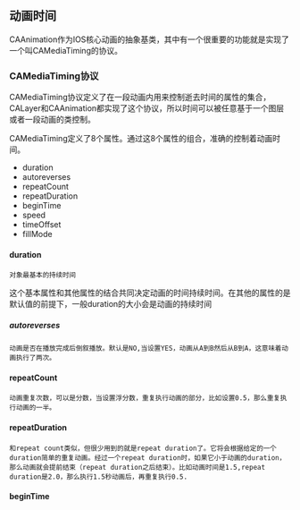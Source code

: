 ## 动画时间
CAAnimation作为IOS核心动画的抽象基类，其中有一个很重要的功能就是实现了一个叫CAMediaTiming的协议。

### CAMediaTiming协议
CAMediaTiming协议定义了在一段动画内用来控制逝去时间的属性的集合，CALayer和CAAnimation都实现了这个协议，所以时间可以被任意基于一个图层或者一段动画的类控制。

CAMediaTiming定义了8个属性。通过这8个属性的组合，准确的控制着动画时间。

* duration
* autoreverses
* repeatCount
* repeatDuration
* beginTime 
* speed
* timeOffset
* fillMode


####  duration

	对象最基本的持续时间
	
这个基本属性和其他属性的结合共同决定动画的时间持续时间。在其他的属性的是默认值的前提下，一般duration的大小会是动画的持续时间

##### autoreverses
	动画是否在播放完成后倒叙播放。默认是NO,当设置YES，动画从A到B然后从B到A，这意味着动画执行了两次。
#### repeatCount
	动画重复次数，可以是分数，当设置浮分数，重复执行动画的部分，比如设置0.5，那么重复执行动画的一半。
	
#### repeatDuration
	和repeat count类似，但很少用到的就是repeat duration了。它将会根据给定的一个duration简单的重复动画。经过一个repeat duration时，如果它小于动画的duration，那么动画就会提前结束（repeat duration之后结束）。比如动画时间是1.5,repeat duration是2.0，那么执行1.5秒动画后，再重复执行0.5.
	
#### beginTime
	

	


 
	
 




